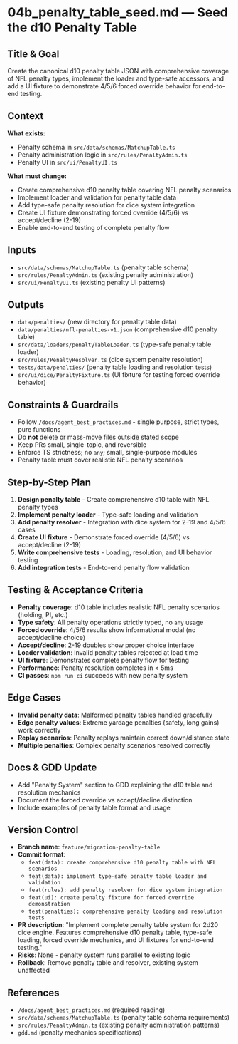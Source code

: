 # 04b_penalty_table_seed.md — Seed the d10 Penalty Table

## Title & Goal
Create the canonical d10 penalty table JSON with comprehensive coverage of NFL penalty types, implement the loader and type-safe accessors, and add a UI fixture to demonstrate 4/5/6 forced override behavior for end-to-end testing.

## Context
**What exists:**
- Penalty schema in `src/data/schemas/MatchupTable.ts`
- Penalty administration logic in `src/rules/PenaltyAdmin.ts`
- Penalty UI in `src/ui/PenaltyUI.ts`

**What must change:**
- Create comprehensive d10 penalty table covering NFL penalty scenarios
- Implement loader and validation for penalty table data
- Add type-safe penalty resolution for dice system integration
- Create UI fixture demonstrating forced override (4/5/6) vs accept/decline (2-19)
- Enable end-to-end testing of complete penalty flow

## Inputs
- `src/data/schemas/MatchupTable.ts` (penalty table schema)
- `src/rules/PenaltyAdmin.ts` (existing penalty administration)
- `src/ui/PenaltyUI.ts` (existing penalty UI patterns)

## Outputs
- `data/penalties/` (new directory for penalty table data)
- `data/penalties/nfl-penalties-v1.json` (comprehensive d10 penalty table)
- `src/data/loaders/penaltyTableLoader.ts` (type-safe penalty table loader)
- `src/rules/PenaltyResolver.ts` (dice system penalty resolution)
- `tests/data/penalties/` (penalty table loading and resolution tests)
- `src/ui/dice/PenaltyFixture.ts` (UI fixture for testing forced override behavior)

## Constraints & Guardrails
- Follow `/docs/agent_best_practices.md` - single purpose, strict types, pure functions
- Do **not** delete or mass-move files outside stated scope
- Keep PRs small, single-topic, and reversible
- Enforce TS strictness; no `any`; small, single-purpose modules
- Penalty table must cover realistic NFL penalty scenarios

## Step-by-Step Plan
1. **Design penalty table** - Create comprehensive d10 table with NFL penalty types
2. **Implement penalty loader** - Type-safe loading and validation
3. **Add penalty resolver** - Integration with dice system for 2-19 and 4/5/6 cases
4. **Create UI fixture** - Demonstrate forced override (4/5/6) vs accept/decline (2-19)
5. **Write comprehensive tests** - Loading, resolution, and UI behavior testing
6. **Add integration tests** - End-to-end penalty flow validation

## Testing & Acceptance Criteria
- **Penalty coverage**: d10 table includes realistic NFL penalty scenarios (holding, PI, etc.)
- **Type safety**: All penalty operations strictly typed, no `any` usage
- **Forced override**: 4/5/6 results show informational modal (no accept/decline choice)
- **Accept/decline**: 2-19 doubles show proper choice interface
- **Loader validation**: Invalid penalty tables rejected at load time
- **UI fixture**: Demonstrates complete penalty flow for testing
- **Performance**: Penalty resolution completes in < 5ms
- **CI passes**: `npm run ci` succeeds with new penalty system

## Edge Cases
- **Invalid penalty data**: Malformed penalty tables handled gracefully
- **Edge penalty values**: Extreme yardage penalties (safety, long gains) work correctly
- **Replay scenarios**: Penalty replays maintain correct down/distance state
- **Multiple penalties**: Complex penalty scenarios resolved correctly

## Docs & GDD Update
- Add "Penalty System" section to GDD explaining the d10 table and resolution mechanics
- Document the forced override vs accept/decline distinction
- Include examples of penalty table format and usage

## Version Control
- **Branch name**: `feature/migration-penalty-table`
- **Commit format**:
  - `feat(data): create comprehensive d10 penalty table with NFL scenarios`
  - `feat(data): implement type-safe penalty table loader and validation`
  - `feat(rules): add penalty resolver for dice system integration`
  - `feat(ui): create penalty fixture for forced override demonstration`
  - `test(penalties): comprehensive penalty loading and resolution tests`
- **PR description**: "Implement complete penalty table system for 2d20 dice engine. Features comprehensive d10 penalty table, type-safe loading, forced override mechanics, and UI fixtures for end-to-end testing."
- **Risks**: None - penalty system runs parallel to existing logic
- **Rollback**: Remove penalty table and resolver, existing system unaffected

## References
- `/docs/agent_best_practices.md` (required reading)
- `src/data/schemas/MatchupTable.ts` (penalty table schema requirements)
- `src/rules/PenaltyAdmin.ts` (existing penalty administration patterns)
- `gdd.md` (penalty mechanics specifications)
